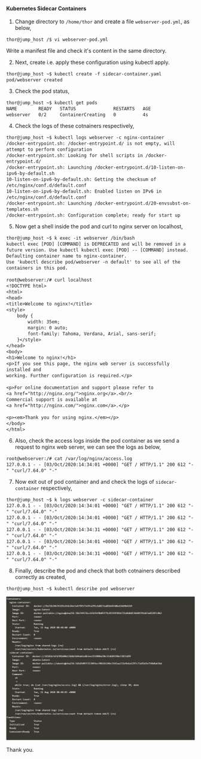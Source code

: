 #### Kubernetes Sidecar Containers

1. Change directory to `/home/thor` and create a file `webserver-pod.yml`, as below,

```
thor@jump_host /$ vi webserver-pod.yml
```

Write a manifest file and check it's content in the same directory.

2. Next, create i.e. apply these configuration using kubectl apply.

```
thor@jump_host ~$ kubectl create -f sidecar-container.yaml
pod/webserver created
```

3. Check the pod status,

```
thor@jump_host ~$ kubectl get pods
NAME        READY   STATUS              RESTARTS   AGE
webserver   0/2     ContainerCreating   0          4s
```

4. Check the logs of these cotnainers respectively,

```
thor@jump_host ~$ kubectl logs webserver -c nginx-container
/docker-entrypoint.sh: /docker-entrypoint.d/ is not empty, will attempt to perform configuration
/docker-entrypoint.sh: Looking for shell scripts in /docker-entrypoint.d/
/docker-entrypoint.sh: Launching /docker-entrypoint.d/10-listen-on-ipv6-by-default.sh
10-listen-on-ipv6-by-default.sh: Getting the checksum of /etc/nginx/conf.d/default.conf
10-listen-on-ipv6-by-default.sh: Enabled listen on IPv6 in /etc/nginx/conf.d/default.conf
/docker-entrypoint.sh: Launching /docker-entrypoint.d/20-envsubst-on-templates.sh
/docker-entrypoint.sh: Configuration complete; ready for start up
```

5. Now get a shell inside the pod and curl to nginx server on localhost,

```
thor@jump_host ~$ k exec -it webserver /bin/bash
kubectl exec [POD] [COMMAND] is DEPRECATED and will be removed in a future version. Use kubectl kubectl exec [POD] -- [COMMAND] instead.
Defaulting container name to nginx-container.
Use 'kubectl describe pod/webserver -n default' to see all of the containers in this pod.

root@webserver:/# curl localhost
<!DOCTYPE html>
<html>
<head>
<title>Welcome to nginx!</title>
<style>
    body {
        width: 35em;
        margin: 0 auto;
        font-family: Tahoma, Verdana, Arial, sans-serif;
    }</style>
</head>
<body>
<h1>Welcome to nginx!</h1>
<p>If you see this page, the nginx web server is successfully installed and
working. Further configuration is required.</p>

<p>For online documentation and support please refer to
<a href="http://nginx.org/">nginx.org</a>.<br/>
Commercial support is available at
<a href="http://nginx.com/">nginx.com</a>.</p>

<p><em>Thank you for using nginx.</em></p>
</body>
</html>
```

6. Also, check the access logs inside the pod container as we send a request to nginx web server, we can see the logs as below,

```
root@webserver:/# cat /var/log/nginx/access.log
127.0.0.1 - - [03/Oct/2020:14:34:01 +0000] "GET / HTTP/1.1" 200 612 "-" "curl/7.64.0" "-"
```

7. Now exit out of pod container and and check the logs of `sidecar-container` respectively,

```
thor@jump_host ~$ k logs webserver -c sidecar-container
127.0.0.1 - - [03/Oct/2020:14:34:01 +0000] "GET / HTTP/1.1" 200 612 "-" "curl/7.64.0" "-"
127.0.0.1 - - [03/Oct/2020:14:34:01 +0000] "GET / HTTP/1.1" 200 612 "-" "curl/7.64.0" "-"
127.0.0.1 - - [03/Oct/2020:14:34:31 +0000] "GET / HTTP/1.1" 200 612 "-" "curl/7.64.0" "-"
127.0.0.1 - - [03/Oct/2020:14:34:01 +0000] "GET / HTTP/1.1" 200 612 "-" "curl/7.64.0" "-"
127.0.0.1 - - [03/Oct/2020:14:34:31 +0000] "GET / HTTP/1.1" 200 612 "-" "curl/7.64.0" "-"
```

8. Finally, describe the pod and check that both cotnainers described correctly as created,

```
thor@jump_host ~$ kubectl describe pod webserver
```
![Describe Pod](/images/SidecarContainerDesc.JPG)

Thank you.
